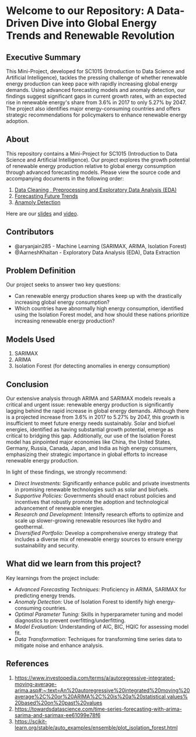 # Welcome to our Repository: A Data-Driven Dive into Global Energy Trends and Renewable Revolution

## Executive Summary

This Mini-Project, developed for SC1015 (Introduction to Data Science and Artificial Intelligence), tackles the pressing challenge of whether renewable energy production can keep pace with rapidly increasing global energy demands. Using advanced forecasting models and anomaly detection, our findings suggest significant gaps in current growth rates, with an expected rise in renewable energy's share from 3.6% in 2017 to only 5.27% by 2047. The project also identifies major energy-consuming countries and offers strategic recommendations for policymakers to enhance renewable energy adoption.

## About

This repository contains a Mini-Project for SC1015 (Introduction to Data Science and Artificial Intelligence). Our project explores the growth potential of renewable energy production relative to global energy consumption through advanced forecasting models. Please view the source code and accompanying documents in the following order:

1. [Data Cleaning , Preprocessing and Exploratory Data Analysis (EDA)](https://github.com/AarneshKhaitan/Energy-trends-forecast-SC1015/blob/main/Data%20Cleaning%20and%20Exploratory%20Data%20Analysis.ipynb)
2. [Forecasting Future Trends](https://github.com/AarneshKhaitan/Energy-trends-forecast-SC1015/blob/main/Forecasting.ipynb)
3. [Anamoly Detection](https://github.com/AarneshKhaitan/Energy-trends-forecast-SC1015/blob/main/AnamolyDetectionOfCountryConsumption.ipynb)

Here are our [slides](https://www.canva.com/design/DAGDD6tanBs/46au_mn7-X3wHc3-88UCgQ/edit?utm_content=DAGDD6tanBs&utm_campaign=designshare&utm_medium=link2&utm_source=sharebutton) and [video](https://www.youtube.com/watch?v=1NE82i3MVQQ).

## Contributors

- @aryanjain285 - Machine Learning (SARIMAX, ARIMA, Isolation Forest)
- @AarneshKhaitan - Exploratory Data Analysis (EDA), Data Extraction

## Problem Definition

Our project seeks to answer two key questions:
- Can renewable energy production shares keep up with the drastically increasing global energy consumption?
- Which countries have abnormally high energy consumption, identified using the Isolation Forest model, and how should these nations prioritize increasing renewable energy production?

## Models Used

1. SARIMAX
2. ARIMA
3. Isolation Forest (for detecting anomalies in energy consumption)

## Conclusion

Our extensive analysis through ARIMA and SARIMAX models reveals a critical and urgent issue: renewable energy production is significantly lagging behind the rapid increase in global energy demands. Although there is a projected increase from 3.6% in 2017 to 5.27% by 2047, this growth is insufficient to meet future energy needs sustainably. Solar and biofuel energies, identified as having substantial growth potential, emerge as critical to bridging this gap. Additionally, our use of the Isolation Forest model has pinpointed major economies like China, the United States, Germany, Russia, Canada, Japan, and India as high energy consumers, emphasizing their strategic importance in global efforts to increase renewable energy production.

In light of these findings, we strongly recommend:
- *Direct Investments:* Significantly enhance public and private investments in promising renewable technologies such as solar and biofuels.
- *Supportive Policies:* Governments should enact robust policies and incentives that robustly promote the adoption and technological advancement of renewable energies.
- *Research and Development:* Intensify research efforts to optimize and scale up slower-growing renewable resources like hydro and geothermal.
- *Diversified Portfolio:* Develop a comprehensive energy strategy that includes a diverse mix of renewable energy sources to ensure energy sustainability and security.

## What did we learn from this project?

Key learnings from the project include:
- *Advanced Forecasting Techniques:* Proficiency in ARIMA, SARIMAX for predicting energy trends.
- *Anomaly Detection:* Use of Isolation Forest to identify high energy-consuming countries.
- *Optimal Parameter Tuning:* Skills in hyperparameter tuning and model diagnostics to prevent overfitting/underfitting.
- *Model Evaluation:* Understanding of AIC, BIC, HQIC for assessing model fit.
- *Data Transformation:* Techniques for transforming time series data to mitigate noise and enhance analysis.

## References
1. https://www.investopedia.com/terms/a/autoregressive-integrated-moving-average-arima.asp#:~:text=An%20autoregressive%20integrated%20moving%20average%2C%20or%20ARIMA%2C%20is%20a%20statistical,values%20based%20on%20past%20values
2. https://towardsdatascience.com/time-series-forecasting-with-arima-sarima-and-sarimax-ee61099e78f6
3. https://scikit-learn.org/stable/auto_examples/ensemble/plot_isolation_forest.html
